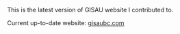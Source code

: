 This is the latest version of GISAU website I contributed to.

Current up-to-date website: <a href="https://gisaubc.com" target="_blank"> gisaubc.com </a>
